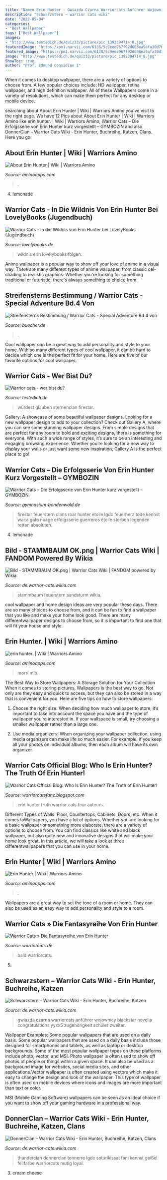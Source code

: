 ```yaml
---
title: "Namen Erin Hunter - Gwiazda Czarna Warriorcats Anführer Wojownicy Blackstar Novella Congratulations Yyxx5 Zugehörigkeit Schüler Zweiter"
description: "Schwarzstern – warrior cats wiki"
date: "2022-05-04"
categories:
- "Best Wallpaper"
tags: ["Best Wallpaper"]
images:
- "http://www.testedich.de/quiz33/picture/pic_1392394714_8.jpg"
featuredImage: "https://pm1.narvii.com/6138/5c9eee967f92d608ea9afa30d761fd6ecb2c9363_hq.jpg"
featured_image: "https://pm1.narvii.com/6138/5c9eee967f92d608ea9afa30d761fd6ecb2c9363_hq.jpg"
image: "http://www.testedich.de/quiz33/picture/pic_1392394714_8.jpg"
ShowToc: true
author: "Prof. Edmund Considine I"
---
```



When it comes to desktop wallpaper, there are a variety of options to choose from. A few popular choices include: HD wallpaper, retina wallpaper, and high definition wallpaper. All of these Wallpapers come in a variety of resolutions, which can make them perfect for any desktop or mobile device. 

	

		
searching about About Erin Hunter | Wiki | Warriors Amino you've visit to the right page. We have 12 Pics about About Erin Hunter | Wiki | Warriors Amino like erin hunter. | Wiki | Warriors Amino, Warrior Cats – Die Erfolgsserie von Erin Hunter kurz vorgestellt – GYMBOZIN and also DonnerClan – Warrior Cats Wiki - Erin Hunter, Buchreihe, Katzen, Clans. Here you go:
		
    
## About Erin Hunter | Wiki | Warriors Amino

<img loading=lazy src="https://pm1.narvii.com/6138/5c9eee967f92d608ea9afa30d761fd6ecb2c9363_hq.jpg" onerror="this.onerror=null;this.src='https://tse1.mm.bing.net/th?id=OIP.rcuA75IocRtyzjOkeAzu5AHaIC&amp;pid=15.1';" alt="About Erin Hunter | Wiki | Warriors Amino">

_Source: aminoapps.com_

>. 

	

4. lemonade 

    
## Warrior Cats - In Die Wildnis Von Erin Hunter Bei LovelyBooks (Jugendbuch)

<img loading=lazy src="https://s3-eu-west-1.amazonaws.com/cover.allsize.lovelybooks.de/9783407742155_1460107724000_xxl.jpg" onerror="this.onerror=null;this.src='https://tse3.mm.bing.net/th?id=OIP.8kwE_b63K_KQ7vPG3uQ06AHaLC&amp;pid=15.1';" alt="Warrior Cats - In die Wildnis von Erin Hunter bei LovelyBooks (Jugendbuch)">

_Source: lovelybooks.de_

>wildnis erin lovelybooks folgen. 

	

Anime wallpaper is a popular way to show off your love of anime in a visual way. There are many different types of anime wallpaper, from classic cel-shading to realistic graphics. Whether you're looking for something traditional or futuristic, there's always something to choice from.

    
## Streifensterns Bestimmung / Warrior Cats - Special Adventure Bd.4 Von

<img loading=lazy src="https://bilder.buecher.de/produkte/46/46904/46904113z.jpg" onerror="this.onerror=null;this.src='https://tse1.mm.bing.net/th?id=OIP.Nvj5aWyZ0_C4d8TnxRX0ZAAAAA&amp;pid=15.1';" alt="Streifensterns Bestimmung / Warrior Cats - Special Adventure Bd.4 von">

_Source: buecher.de_

>. 

	

Cool wallpaper can be a great way to add personality and style to your home. With so many different types of cool wallpaper, it can be hard to decide which one is the perfect fit for your home. Here are five of our favorite options for cool wallpaper: 

    
## Warrior Cats - Wer Bist Du?

<img loading=lazy src="http://www.testedich.de/quiz33/picture/pic_1392394714_8.jpg" onerror="this.onerror=null;this.src='https://tse2.mm.bing.net/th?id=OIP.SL560q-hclEl1fHWhUI_egHaFj&amp;pid=15.1';" alt="Warrior cats - wer bist du?">

_Source: testedich.de_

>würdest glauben sternenclan firestar. 

	

Gallery: A showcase of some beautiful wallpaper designs.
Looking for a new wallpaper design to add to your collection? Check out Gallery A, where you can see some stunning wallpaper designs. From simple designs that are perfect for any room to bold and exciting designs, there is something for everyone. With such a wide range of styles, it’s sure to be an interesting and engaging browsing experience. Whether you’re looking for a new way to display your walls or just want some new inspiration, Gallery A is the perfect place to go!





	
	
    
## Warrior Cats – Die Erfolgsserie Von Erin Hunter Kurz Vorgestellt – GYMBOZIN

<img loading=lazy src="http://www.gymnasium-bondenwald.de/magazin/wp-content/uploads/2019/06/feuerkatze-1024x1024.jpg" onerror="this.onerror=null;this.src='https://tse4.mm.bing.net/th?id=OIP.JS_9Ql2HNcMQt999xWtoAQHaHa&amp;pid=15.1';" alt="Warrior Cats – Die Erfolgsserie von Erin Hunter kurz vorgestellt – GYMBOZIN">

_Source: gymnasium-bondenwald.de_

>firestar feuerstern clans roar hunter etoile lgdc feuerherz tode kennst waca gato nuage erfolgsserie guerreros étoile sterben legenden retten absoluten. 

	

4. lemonade 

    
## Bild - STAMMBAUM OK.png | Warrior Cats Wiki | FANDOM Powered By Wikia

<img loading=lazy src="https://vignette.wikia.nocookie.net/warrior-cats/images/5/55/STAMMBAUM_OK.png/revision/latest/scale-to-width-down/2000?cb=20151030232509&amp;path-prefix=de" onerror="this.onerror=null;this.src='https://tse2.mm.bing.net/th?id=OIP.jbSE0hAdO6IVfUEFwm_wqQHaIX&amp;pid=15.1';" alt="Bild - STAMMBAUM OK.png | Warrior Cats Wiki | FANDOM powered by Wikia">

_Source: de.warrior-cats.wikia.com_

>stammbaum feuerstern sandsturm wikia. 

	

cool wallpaper and home design ideas are very popular these days. There are so many choices to choose from, and it can be fun to find a wallpaper that you like and make your home look good. There are many differentwallpaper designs to choose from, so it is important to find one that will fit your house and style.

    
## Erin Hunter. | Wiki | Warriors Amino

<img loading=lazy src="http://pm1.narvii.com/7021/cfb198de6d1015cfb33ddea2466a8223b85d4cf7r1-2048-2048v2_00.jpg" onerror="this.onerror=null;this.src='https://tse4.mm.bing.net/th?id=OIP.MIOE02wps_hxi8z68ymayQHaHa&amp;pid=15.1';" alt="erin hunter. | Wiki | Warriors Amino">

_Source: aminoapps.com_

>morri mib. 

	

The Best Way to Store Wallpapers: A Storage Solution for Your Collection
When it comes to storing pictures, Wallpapers is the best way to go. Not only are they easy and quick to access, but they can also be stored in a way that is convenient for you. Here are five tips on how to store wallpapers:
1) Choose the right size: When deciding how much wallpaper to store, it’s important to take into account the space you have and the type of wallpaper you’re interested in. If your wallspace is small, try choosing a smaller wallpaper rather than a large one.

2) Use media organizers: When organizing your wallpaper collection, using media organizers can make life so much easier. For example, if you keep all your photos on individual albums, then each album will have its own organizer.

    
## Warrior Cats Official Blog: Who Is Erin Hunter? The Truth Of Erin Hunter!

<img loading=lazy src="http://idata.over-blog.com/4/44/64/84/Auteurs/Erin-Hunter/Erin-Hunter.jpg" onerror="this.onerror=null;this.src='https://tse3.mm.bing.net/th?id=OIP.KPvAmcqMRpG3YvxRLgZ2hwHaC_&amp;pid=15.1';" alt="Warrior Cats Official Blog: Who Is Erin Hunter? The Truth of Erin Hunter!">

_Source: warriorcatsfanz.blogspot.com_

>erin hunter truth warrior cats four auteurs. 

	

Different Types of Walls: Floor, Countertops, Cabinets, Doors, etc.
When it comes toWallpapers, you have a lot of options. Whether you are looking for a basic wallpaper or something more elaborate, there are a variety of options to choose from. You can find classics like white and black wallpaper, but also quite new and innovative designs that will make your home look great. In this article, we will take a look at three differentwallpapers that you can use in your home.

    
## Erin Hunter | Wiki | Warriors Amino

<img loading=lazy src="http://pm1.narvii.com/6557/f0c2bd2ef24625f5a035511d7f1f68ee1db89b5e_00.jpg" onerror="this.onerror=null;this.src='https://tse4.mm.bing.net/th?id=OIP.VkYnWBCADTVRVcXrCrFd4AAAAA&amp;pid=15.1';" alt="Erin Hunter | Wiki | Warriors Amino">

_Source: aminoapps.com_

>. 

	

Wallpapers are a great way to set the tone of a room or home. They can also be used as an easy way to add personality and style to a room.

    
## Warrior Cats » Die Fantasyreihe Von Erin Hunter

<img loading=lazy src="https://www.warriorcats.de/wp-content/uploads/Katzenszene-Schnee-Tannen-760-400x336.jpg" onerror="this.onerror=null;this.src='https://tse4.mm.bing.net/th?id=OIP.Sa_2foVZ-6bzyEu-0S8vtwAAAA&amp;pid=15.1';" alt="Warrior Cats » Die Fantasyreihe von Erin Hunter">

_Source: warriorcats.de_

>bald warriorcats. 

	

5.

    
## Schwarzstern – Warrior Cats Wiki - Erin Hunter, Buchreihe, Katzen

<img loading=lazy src="http://img1.wikia.nocookie.net/__cb20110701074210/warrior-cats/de/images/b/b5/CCBlackstar.jpg" onerror="this.onerror=null;this.src='https://tse3.mm.bing.net/th?id=OIP.KxiZsT9Y8uJN7sUzfU0RcAHaI0&amp;pid=15.1';" alt="Schwarzstern – Warrior Cats Wiki - Erin Hunter, Buchreihe, Katzen">

_Source: de.warrior-cats.wikia.com_

>gwiazda czarna warriorcats anführer wojownicy blackstar novella congratulations yyxx5 zugehörigkeit schüler zweiter. 

	

Wallpaper Examples: Some popular wallpapers that are used on a daily basis.
Some popular wallpapers that are used on a daily basis include those designed for smartphones and tablets, as well as laptop or desktop backgrounds. Some of the most popular wallpaper types on these platforms include photo, vector, and MSI. 
Photo wallpaper is often used to show off photos of people or things within a given space. It can also be used as a background image for websites, social media sites, and other applications.Vector wallpaper is often created using vectors which make it easy to change the design and look of the wallpaper. This type of wallpaper is often used on mobile devices where icons and images are more important than text or color. 

MSI (Mobile Gaming Software) wallpapers can be seen as an ideal choice if you want to show off your gaming hardware in a professional way.

    
## DonnerClan – Warrior Cats Wiki - Erin Hunter, Buchreihe, Katzen, Clans

<img loading=lazy src="http://img2.wikia.nocookie.net/__cb20090621090836/warrior-cats/de/images/1/15/Warriors_ThunderClan.jpg" onerror="this.onerror=null;this.src='https://tse3.mm.bing.net/th?id=OIP.V9KI-eWLi61Z5mfQQ_pyQAHaHz&amp;pid=15.1';" alt="DonnerClan – Warrior Cats Wiki - Erin Hunter, Buchreihe, Katzen, Clans">

_Source: de.warrior-cats.wikia.com_

>thunderclan donnerclan tonnerre lgdc soturikissat fani kennst geißel fellfarbe warriorcats mutig loyal. 

	

3. cream cheese 

